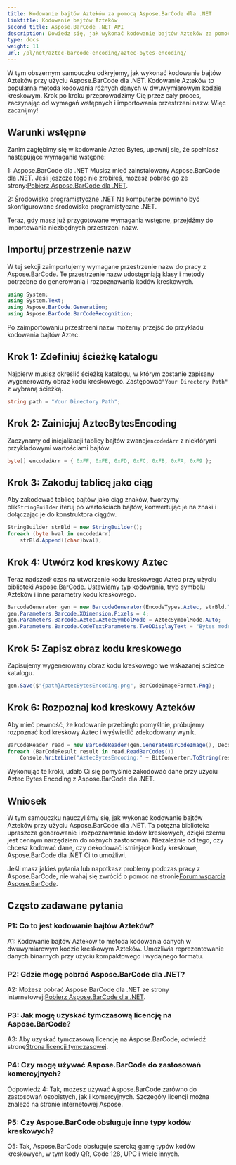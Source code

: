 ```yaml
---
title: Kodowanie bajtów Azteków za pomocą Aspose.BarCode dla .NET
linktitle: Kodowanie bajtów Azteków
second_title: Aspose.BarCode .NET API
description: Dowiedz się, jak wykonać kodowanie bajtów Azteków za pomocą Aspose.BarCode dla .NET. Zawiera przewodnik krok po kroku, wymagania wstępne i przykłady kodu.
type: docs
weight: 11
url: /pl/net/aztec-barcode-encoding/aztec-bytes-encoding/
---
```

W tym obszernym samouczku odkryjemy, jak wykonać kodowanie bajtów Azteków przy użyciu Aspose.BarCode dla .NET. Kodowanie Azteków to popularna metoda kodowania różnych danych w dwuwymiarowym kodzie kreskowym. Krok po kroku przeprowadzimy Cię przez cały proces, zaczynając od wymagań wstępnych i importowania przestrzeni nazw. Więc zacznijmy!

## Warunki wstępne

Zanim zagłębimy się w kodowanie Aztec Bytes, upewnij się, że spełniasz następujące wymagania wstępne:

1: Aspose.BarCode dla .NET
 Musisz mieć zainstalowany Aspose.BarCode dla .NET. Jeśli jeszcze tego nie zrobiłeś, możesz pobrać go ze strony:[Pobierz Aspose.BarCode dla .NET](https://releases.aspose.com/barcode/net/).

2: Środowisko programistyczne .NET
Na komputerze powinno być skonfigurowane środowisko programistyczne .NET.

Teraz, gdy masz już przygotowane wymagania wstępne, przejdźmy do importowania niezbędnych przestrzeni nazw.

## Importuj przestrzenie nazw

W tej sekcji zaimportujemy wymagane przestrzenie nazw do pracy z Aspose.BarCode. Te przestrzenie nazw udostępniają klasy i metody potrzebne do generowania i rozpoznawania kodów kreskowych.

```csharp
using System;
using System.Text;
using Aspose.BarCode.Generation;
using Aspose.BarCode.BarCodeRecognition;
```

Po zaimportowaniu przestrzeni nazw możemy przejść do przykładu kodowania bajtów Aztec.


## Krok 1: Zdefiniuj ścieżkę katalogu

 Najpierw musisz określić ścieżkę katalogu, w którym zostanie zapisany wygenerowany obraz kodu kreskowego. Zastępować`"Your Directory Path"` z wybraną ścieżką.

```csharp
string path = "Your Directory Path";
```

## Krok 2: Zainicjuj AztecBytesEncoding

 Zaczynamy od inicjalizacji tablicy bajtów zwanej`encodedArr` z niektórymi przykładowymi wartościami bajtów.

```csharp
byte[] encodedArr = { 0xFF, 0xFE, 0xFD, 0xFC, 0xFB, 0xFA, 0xF9 };
```

## Krok 3: Zakoduj tablicę jako ciąg

 Aby zakodować tablicę bajtów jako ciąg znaków, tworzymy plik`StringBuilder` iteruj po wartościach bajtów, konwertując je na znaki i dołączając je do konstruktora ciągów.

```csharp
StringBuilder strBld = new StringBuilder();
foreach (byte bval in encodedArr)
    strBld.Append((char)bval);
```

## Krok 4: Utwórz kod kreskowy Aztec

Teraz nadszedł czas na utworzenie kodu kreskowego Aztec przy użyciu biblioteki Aspose.BarCode. Ustawiamy typ kodowania, tryb symbolu Azteków i inne parametry kodu kreskowego.

```csharp
BarcodeGenerator gen = new BarcodeGenerator(EncodeTypes.Aztec, strBld.ToString());
gen.Parameters.Barcode.XDimension.Pixels = 4;
gen.Parameters.Barcode.Aztec.AztecSymbolMode = AztecSymbolMode.Auto;
gen.Parameters.Barcode.CodeTextParameters.TwoDDisplayText = "Bytes mode";
```

## Krok 5: Zapisz obraz kodu kreskowego

Zapisujemy wygenerowany obraz kodu kreskowego we wskazanej ścieżce katalogu.

```csharp
gen.Save($"{path}AztecBytesEncoding.png", BarCodeImageFormat.Png);
```

## Krok 6: Rozpoznaj kod kreskowy Azteków

Aby mieć pewność, że kodowanie przebiegło pomyślnie, próbujemy rozpoznać kod kreskowy Aztec i wyświetlić zdekodowany wynik.

```csharp
BarCodeReader read = new BarCodeReader(gen.GenerateBarCodeImage(), DecodeType.Aztec);
foreach (BarCodeResult result in read.ReadBarCodes())
    Console.WriteLine("AztecBytesEncoding:" + BitConverter.ToString(result.CodeBytes));
```

Wykonując te kroki, udało Ci się pomyślnie zakodować dane przy użyciu Aztec Bytes Encoding z Aspose.BarCode dla .NET.

## Wniosek

W tym samouczku nauczyliśmy się, jak wykonać kodowanie bajtów Azteków przy użyciu Aspose.BarCode dla .NET. Ta potężna biblioteka upraszcza generowanie i rozpoznawanie kodów kreskowych, dzięki czemu jest cennym narzędziem do różnych zastosowań. Niezależnie od tego, czy chcesz kodować dane, czy dekodować istniejące kody kreskowe, Aspose.BarCode dla .NET Ci to umożliwi.

Jeśli masz jakieś pytania lub napotkasz problemy podczas pracy z Aspose.BarCode, nie wahaj się zwrócić o pomoc na stronie[Forum wsparcia Aspose.BarCode](https://forum.aspose.com/c/barcode/13).

## Często zadawane pytania

### P1: Co to jest kodowanie bajtów Azteków?

A1: Kodowanie bajtów Azteków to metoda kodowania danych w dwuwymiarowym kodzie kreskowym Azteków. Umożliwia reprezentowanie danych binarnych przy użyciu kompaktowego i wydajnego formatu.

### P2: Gdzie mogę pobrać Aspose.BarCode dla .NET?

 A2: Możesz pobrać Aspose.BarCode dla .NET ze strony internetowej:[Pobierz Aspose.BarCode dla .NET](https://releases.aspose.com/barcode/net/).

### P3: Jak mogę uzyskać tymczasową licencję na Aspose.BarCode?

 A3: Aby uzyskać tymczasową licencję na Aspose.BarCode, odwiedź stronę[Strona licencji tymczasowej](https://purchase.aspose.com/temporary-license/).

### P4: Czy mogę używać Aspose.BarCode do zastosowań komercyjnych?

Odpowiedź 4: Tak, możesz używać Aspose.BarCode zarówno do zastosowań osobistych, jak i komercyjnych. Szczegóły licencji można znaleźć na stronie internetowej Aspose.

### P5: Czy Aspose.BarCode obsługuje inne typy kodów kreskowych?

O5: Tak, Aspose.BarCode obsługuje szeroką gamę typów kodów kreskowych, w tym kody QR, Code 128, UPC i wiele innych.